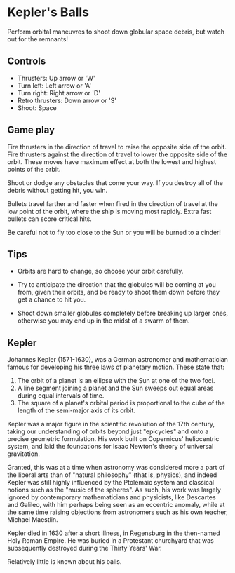 # Kepler's Balls

Perform orbital maneuvres to shoot down globular space debris,
but watch out for the remnants!

## Controls

- Thrusters: Up arrow or 'W'
- Turn left: Left arrow or 'A'
- Turn right: Right arrow or 'D'
- Retro thrusters: Down arrow or 'S'
- Shoot: Space

## Game play

Fire thrusters in the direction of travel
to raise the opposite side of the orbit.
Fire thrusters against the direction of travel
to lower the opposite side of the orbit.
These moves have maximum effect
at both the lowest and highest points of the orbit.

Shoot or dodge any obstacles that come your way.
If you destroy all of the debris without getting hit, you win.

Bullets travel farther and faster when fired in the direction of travel
at the low point of the orbit, where the ship is moving most rapidly.
Extra fast bullets can score critical hits.

Be careful not to fly too close to the Sun or you will be
burned to a cinder!

## Tips

- Orbits are hard to change, so choose your orbit carefully.

- Try to anticipate the direction that the globules will be
coming at you from, given their orbits, and be ready to shoot them down
before they get a chance to hit you.

- Shoot down smaller globules completely before breaking up larger ones,
otherwise you may end up in the midst of a swarm of them.

## Kepler

Johannes Kepler (1571-1630), was a German astronomer and mathematician
famous for developing his three laws of planetary motion. These state that:

1. The orbit of a planet is an ellipse with the Sun at one of the two foci.
2. A line segment joining a planet and the Sun sweeps out equal areas during
equal intervals of time.
3. The square of a planet's orbital period is proportional to the cube of the
length of the semi-major axis of its orbit.

Kepler was a major figure in the scientific revolution of the 17th century,
taking our understanding of orbits beyond just "epicycles" and onto a precise
geometric formulation. His work built on Copernicus' heliocentric system,
and laid the foundations for Isaac Newton's theory of universal gravitation.

Granted, this was at a time when astronomy was considered more a part of the
liberal arts than of "natural philosophy" (that is, physics), and indeed
Kepler was still highly influenced by the Ptolemaic system and classical
notions such as the "music of the spheres". As such, his work was largely
ignored by contemporary mathematicians and physicists, like Descartes and
Galileo, with him perhaps being seen as an eccentric anomaly, while at the
same time raising objections from astronomers such as his own teacher,
Michael Maestlin.

Kepler died in 1630 after a short illness, in Regensburg in the then-named
Holy Roman Empire. He was buried in a Protestant churchyard that was
subsequently destroyed during the Thirty Years' War.

Relatively little is known about his balls.
